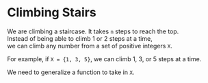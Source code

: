 ﻿# Climbing Stairs

We are climbing a staircase. It takes `n` steps to reach the top.  
Instead of being able to climb 1 or 2 steps at a time,  
we can climb any number from a set of positive integers `X`.  

For example, if `X = {1, 3, 5}`, we can climb 1, 3, or 5 steps at a time.  

We need to generalize a function to take in `X`.

